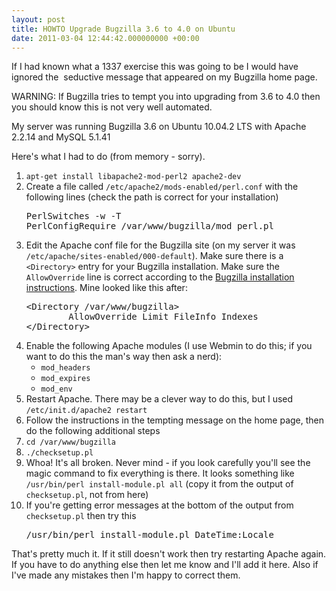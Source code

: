 ```yaml
---
layout: post
title: HOWTO Upgrade Bugzilla 3.6 to 4.0 on Ubuntu
date: 2011-03-04 12:44:42.000000000 +00:00
---
```

If I had known what a 1337 exercise this was going to be I would have ignored the  seductive message that appeared on my Bugzilla home page.

WARNING: If Bugzilla tries to tempt you into upgrading from 3.6 to 4.0 then you should know this is not very well automated.

My server was running Bugzilla 3.6 on Ubuntu 10.04.2 LTS with Apache 2.2.14 and MySQL 5.1.41

Here's what I had to do (from memory - sorry).
<ol>
	<li><code>apt-get install libapache2-mod-perl2 apache2-dev</code></li>
	<li>Create a file called <code>/etc/apache2/mods-enabled/perl.conf</code> with the following lines (check the path is correct for your installation)
<pre>PerlSwitches -w -T
PerlConfigRequire /var/www/bugzilla/mod_perl.pl</pre>
</li>
	<li>Edit the Apache conf file for the Bugzilla site (on my server it was <code>/etc/apache/sites-enabled/000-default</code>). Make sure there is a <code>&lt;Directory&gt;</code> entry for your Bugzilla installation. Make sure the <code>AllowOverride</code> line is correct according to the <a href="http://www.bugzilla.org/releases/4.0/release-notes.html#v40_upgrading" target="_blank">Bugzilla installation instructions</a>. Mine looked like this after:
<pre>&lt;Directory /var/www/bugzilla&gt;
        AllowOverride Limit FileInfo Indexes
&lt;/Directory&gt;</pre>
</li>
	<li>Enable the following Apache modules (I use Webmin to do this; if you want to do this the man's way then ask a nerd):
<ul>
	<li><code>mod_headers</code></li>
	<li><code>mod_expires</code></li>
	<li><code>mod_env</code></li>
</ul>
</li>
	<li>Restart Apache. There may be a clever way to do this, but I used <code>/etc/init.d/apache2 restart</code></li>
	<li>Follow the instructions in the tempting message on the home page, then do the following additional steps</li>
	<li><code>cd /var/www/bugzilla</code></li>
	<li><code>./checksetup.pl</code></li>
	<li>Whoa! It's all broken. Never mind - if you look carefully you'll see the magic command to fix everything is there. It looks something like <code>/usr/bin/perl install-module.pl all</code> (copy it from the output of <code>checksetup.pl</code>, not from here)</li>
	<li>If you're getting error messages at the bottom of the output from <code>checksetup.pl</code> then try this<pre>/usr/bin/perl install-module.pl DateTime:Locale</pre></li>
</ol>
That's pretty much it. If it still doesn't work then try restarting Apache again. If you have to do anything else then let me know and I'll add it here. Also if I've made any mistakes then I'm happy to correct them.

